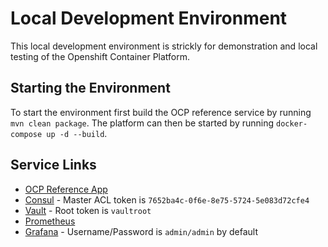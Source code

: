 # Local Development Environment
This local development environment is strickly for demonstration and local testing of the Openshift Container Platform.

## Starting the Environment
To start the environment first build the OCP reference service by running `mvn clean package`. The platform can then be started by running `docker-compose up -d --build`. 

## Service Links
* [OCP Reference App](http://localhost:8080)
* [Consul](http://localhost:8500) - Master ACL token is `7652ba4c-0f6e-8e75-5724-5e083d72cfe4`
* [Vault](http://localhost:8200) - Root token is `vaultroot`
* [Prometheus](http://localhos:9090)
* [Grafana](http://localhost:3000) - Username/Password is `admin/admin` by default